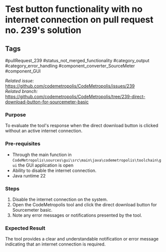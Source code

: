 # Test button functionality with no internet connection on pull request no. 239's solution 

## Tags
#pullRequest_239 #status_not_merged_functionality #category_output #category_error_handling #component_converter_SourceMeter #component_GUI

_Related issue:_ https://github.com/codemetropolis/CodeMetropolis/issues/239 <br>
_Related branch:_ https://github.com/codemetropolis/CodeMetropolis/tree/239-direct-download-button-for-sourcemeter-basic

### Purpose
To evaluate the tool's response when the direct download button is clicked without an active internet connection.

### Pre-requisites
- Through the main function in `CodeMetropolis\sources\gui\src\main\java\codemetropolis\toolchain\gui` the GUI application is open
- Ability to disable the internet connection.
- Java runtime 22

### Steps
1. Disable the internet connection on the system.
2. Open the CodeMetropolis tool and click the direct download button for Sourcemeter basic.
3. Note any error messages or notifications presented by the tool.

### Expected Result
The tool provides a clear and understandable notification or error message indicating that an internet connection is required.
